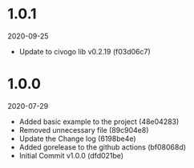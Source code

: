 
1.0.1
=============
2020-09-25

* Update to civogo lib v0.2.19 (f03d06c7)

1.0.0
=============
2020-07-29

* Added basic example to the project (48e04283)
* Removed unnecessary file (89c904e8)
* Update the Change log (6198be4e)
* Added gorelease to the github actions (bf08068d)
* Initial Commit v1.0.0 (dfd021be)


